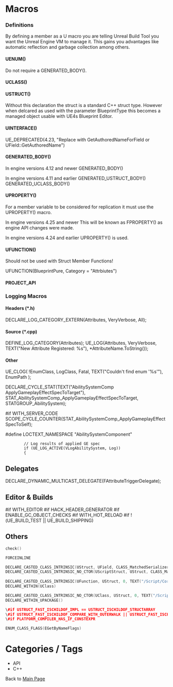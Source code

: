 # Macros

### Definitions
By defining a member as a U macro you are telling Unreal Build Tool you want the Unreal Engine VM to manage it. This gains you advantages like automatic reflection and garbage collection among others.
#### UENUM()
Do not require a GENERATED_BODY().
#### UCLASS()
#### USTRUCT()
Without this declaration the struct is a standard C++ struct type. However when delcared as used with the parameter BlueprintType this becomes a managed object usable with UE4s Blueprint Editor.

#### UINTERFACE()

UE_DEPRECATED(4.23, "Replace with GetAuthoredNameForField or UField::GetAuthoredName")

#### GENERATED_BODY()
In engine versions 4.12 and newer
GENERATED_BODY()

In engine versions 4.11 and earlier
GENERATED_USTRUCT_BODY()
GENERATED_UCLASS_BODY()

#### UPROPERTY()
For a member variable to be considered for replication it must use the UPROPERTY() macro.

In engine versions 4.25 and newer
This will be known as FPROPERTY() as engine API changes were made.

In engine versions 4.24 and earlier
UPROPERTY() is used.

#### UFUNCTION()
Should not be used with Struct Member Functions!

UFUNCTION(BlueprintPure, Category = "Attrbiutes")

#### PROJECT_API

### Logging Macros

#### Headers (*.h)
DECLARE_LOG_CATEGORY_EXTERN(Attributes, VeryVerbose, All);

#### Source (*.cpp)
DEFINE_LOG_CATEGORY(Attributes);
UE_LOG(Attributes, VeryVerbose, TEXT("New Attribute Registered: %s"), *AttributeName.ToString());

#### Other
UE_CLOG( !EnumClass, LogClass, Fatal, TEXT("Couldn't find enum '%s'"), EnumPath );

DECLARE_CYCLE_STAT(TEXT("AbilitySystemComp ApplyGameplayEffectSpecToTarget"), STAT_AbilitySystemComp_ApplyGameplayEffectSpecToTarget, STATGROUP_AbilitySystem);

\#if WITH_SERVER_CODE
	SCOPE_CYCLE_COUNTER(STAT_AbilitySystemComp_ApplyGameplayEffectSpecToSelf);

\#define LOCTEXT_NAMESPACE "AbilitySystemComponent"

			// Log results of applied GE spec
			if (UE_LOG_ACTIVE(VLogAbilitySystem, Log))
			{

## Delegates

DECLARE_DYNAMIC_MULTICAST_DELEGATE(FAttributeTriggerDelegate);

## Editor & Builds

\#if WITH_EDITOR
\#if HACK_HEADER_GENERATOR
\#if ENABLE_GC_OBJECT_CHECKS
\#if WITH_HOT_RELOAD
\#if !(UE_BUILD_TEST || UE_BUILD_SHIPPING)

## Others

```c++
check()

FORCEINLINE

DECLARE_CASTED_CLASS_INTRINSIC(UStruct, UField, CLASS_MatchedSerializers, TEXT("/Script/CoreUObject"), CASTCLASS_UStruct)
DECLARE_CASTED_CLASS_INTRINSIC_NO_CTOR(UScriptStruct, UStruct, CLASS_MatchedSerializers, TEXT("/Script/CoreUObject"), CASTCLASS_UScriptStruct, COREUOBJECT_API)
	
DECLARE_CASTED_CLASS_INTRINSIC(UFunction, UStruct, 0, TEXT("/Script/CoreUObject"), CASTCLASS_UFunction)
DECLARE_WITHIN(UClass)

DECLARE_CASTED_CLASS_INTRINSIC_NO_CTOR(UClass, UStruct, 0, TEXT("/Script/CoreUObject"), CASTCLASS_UClass, NO_API)
DECLARE_WITHIN_UPACKAGE()

\#if USTRUCT_FAST_ISCHILDOF_IMPL == USTRUCT_ISCHILDOF_STRUCTARRAY
\#if USTRUCT_FAST_ISCHILDOF_COMPARE_WITH_OUTERWALK || USTRUCT_FAST_ISCHILDOF_IMPL == USTRUCT_ISCHILDOF_OUTERWALK
\#if PLATFORM_COMPILER_HAS_IF_CONSTEXPR

ENUM_CLASS_FLAGS(EGetByNameFlags)
```

# Categories / Tags
* API
* C++

Back to [Main Page](../README.md)